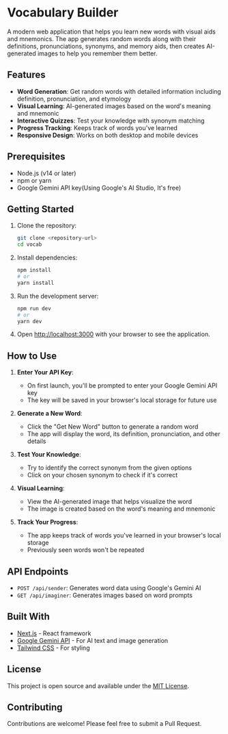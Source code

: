 # Vocabulary Builder

A modern web application that helps you learn new words with visual aids and mnemonics. The app generates random words along with their definitions, pronunciations, synonyms, and memory aids, then creates AI-generated images to help you remember them better.

## Features

- **Word Generation**: Get random words with detailed information including definition, pronunciation, and etymology
- **Visual Learning**: AI-generated images based on the word's meaning and mnemonic
- **Interactive Quizzes**: Test your knowledge with synonym matching
- **Progress Tracking**: Keeps track of words you've learned
- **Responsive Design**: Works on both desktop and mobile devices

## Prerequisites

- Node.js (v14 or later)
- npm or yarn
- Google Gemini API key(Using Google's AI Studio, It's free)

## Getting Started

1. Clone the repository:
   ```bash
   git clone <repository-url>
   cd vocab
   ```

2. Install dependencies:
   ```bash
   npm install
   # or
   yarn install
   ```

4. Run the development server:
   ```bash
   npm run dev
   # or
   yarn dev
   ```

5. Open [http://localhost:3000](http://localhost:3000) with your browser to see the application.

## How to Use

1. **Enter Your API Key**:
   - On first launch, you'll be prompted to enter your Google Gemini API key
   - The key will be saved in your browser's local storage for future use

2. **Generate a New Word**:
   - Click the "Get New Word" button to generate a random word
   - The app will display the word, its definition, pronunciation, and other details

3. **Test Your Knowledge**:
   - Try to identify the correct synonym from the given options
   - Click on your chosen synonym to check if it's correct

4. **Visual Learning**:
   - View the AI-generated image that helps visualize the word
   - The image is created based on the word's meaning and mnemonic

5. **Track Your Progress**:
   - The app keeps track of words you've learned in your browser's local storage
   - Previously seen words won't be repeated

## API Endpoints

- `POST /api/sender`: Generates word data using Google's Gemini AI
- `GET /api/imaginer`: Generates images based on word prompts

## Built With

- [Next.js](https://nextjs.org/) - React framework
- [Google Gemini API](https://aistudio.google.com/) - For AI text and image generation
- [Tailwind CSS](https://tailwindcss.com/) - For styling

## License

This project is open source and available under the [MIT License](LICENSE).

## Contributing

Contributions are welcome! Please feel free to submit a Pull Request.
